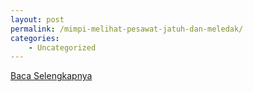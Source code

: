 ```yaml
---
layout: post
permalink: /mimpi-melihat-pesawat-jatuh-dan-meledak/
categories:
    - Uncategorized
---
```


[Baca Selengkapnya](/01)
